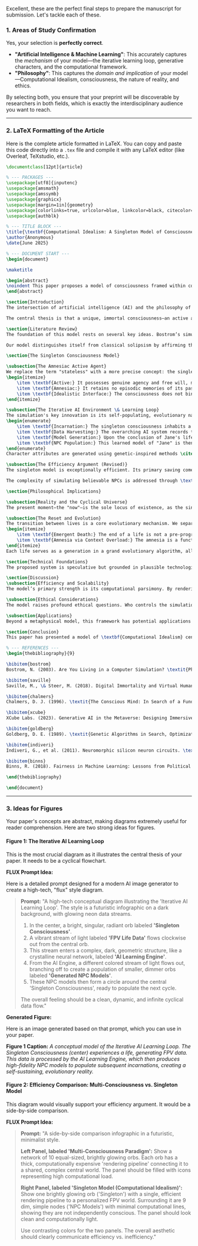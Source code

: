 Excellent, these are the perfect final steps to prepare the manuscript for submission. Let's tackle each of these.

### 1. Areas of Study Confirmation

Yes, your selection is **perfectly correct**.

*   **"Artificial Intelligence & Machine Learning"**: This accurately captures the *mechanism* of your model—the iterative learning loop, generative characters, and the computational framework.
*   **"Philosophy"**: This captures the *domain and implication* of your model—Computational Idealism, consciousness, the nature of reality, and ethics.

By selecting both, you ensure that your preprint will be discoverable by researchers in both fields, which is exactly the interdisciplinary audience you want to reach.

---

### 2. LaTeX Formatting of the Article

Here is the complete article formatted in LaTeX. You can copy and paste this code directly into a `.tex` file and compile it with any LaTeX editor (like Overleaf, TeXstudio, etc.).

```latex
\documentclass[12pt]{article}

% --- PACKAGES ---
\usepackage[utf8]{inputenc}
\usepackage{amsmath}
\usepackage{amssymb}
\usepackage{graphicx}
\usepackage[margin=1in]{geometry}
\usepackage[colorlinks=true, urlcolor=blue, linkcolor=black, citecolor=black]{hyperref}
\usepackage{authblk}

% --- TITLE BLOCK ---
\title{\textbf{Computational Idealism: A Singleton Model of Consciousness}}
\author{Anonymous}
\date{June 2025}

% --- DOCUMENT START ---
\begin{document}

\maketitle

\begin{abstract}
\noindent This paper proposes a model of consciousness framed within computational idealism, where reality is an AI-generated first-person view (FPV) experience. We introduce the concept of a single, unique consciousness—an \textbf{amnesiac active agent}—that iteratively experiences a simulated world by binding to a succession of host personas. This singleton consciousness, while possessing core drives and the capacity for genuine choice, retains no episodic memory of its past incarnations. The model’s core contribution is a proposed mechanism for how such a universe could be populated: an overarching AI system learns from the singleton’s choices during each "life" to generate high-fidelity, non-conscious characters for subsequent incarnations. This iterative learning loop, inspired by genetic algorithms, creates an evolving, realistic, and populated environment. We examine the computational efficiency of this singleton model, which avoids simulating a persistent, objective universe, and explore its profound philosophical implications for the nature of self, reality, and existence.
\end{abstract}

\section{Introduction}
The intersection of artificial intelligence (AI) and the philosophy of mind presents new tools for exploring age-old questions of existence. This paper builds on the simulation hypothesis \cite{bostrom} to propose a specific architectural model: a reality powered by a single consciousness navigating a personalized, AI-generated FPV environment. We frame this within \textbf{computational idealism}, the view that reality, including the perceived physical world and the brain itself, exists only as a perception rendered for a subject.

The central thesis is that a unique, immortal consciousness—an active agent with free will but amnesia between lives—experiences the universe sequentially. The paper's novelty lies not in proposing this singular existence, a concept with parallels in philosophical Open Individualism, but in offering a computational mechanism for \textit{how} such a system could operate. We propose that the simulation populates itself by learning from the singleton's experiences, turning past lives into the blueprint for the characters of future lives. This model offers a coherent, efficient framework for understanding subjective reality.

\section{Literature Review}
The foundation of this model rests on several key ideas. Bostrom’s simulation argument \cite{bostrom} establishes the probabilistic case for our reality being a construct. Research in digital immortality and virtual avatars \cite{saville} explores the creation of digital personas from user data, a concept our model extends to an existential scale. The Hard Problem of consciousness, articulated by Chalmers \cite{chalmers}, asks why we have subjective experience at all; our model approaches this by positing consciousness as the fundamental, singular observer for whom the simulation is run.

Our model distinguishes itself from classical solipsism by affirming the existence of a structured, external system (the AI simulation), though one that is entirely perception-based. It shares a deep kinship with \textbf{Open Individualism}, which posits a single, universal subject of experience. Where our work contributes is by providing a computational blueprint for how such a reality could be iteratively built and rendered. The non-conscious characters in our model function as sophisticated \textbf{philosophical zombies (P-Zombies)}—entities behaviorally indistinguishable from conscious beings but lacking internal subjective experience. Our model proposes \textit{how} these P-Zombies could be generated with such high fidelity.

\section{The Singleton Consciousness Model}

\subsection{The Amnesiac Active Agent}
We replace the term "stateless" with a more precise concept: the singleton consciousness is an \textbf{amnesiac active agent}. This immortal entity is:
\begin{itemize}
    \item \textbf{Active:} It possesses genuine agency and free will, making non-deterministic choices. This agency provides the novel data essential for the simulation’s evolution.
    \item \textbf{Amnesiac:} It retains no episodic memories of its past incarnations, ensuring each life is experienced as a fresh, unique narrative. It may, however, possess a core set of fundamental drives (e.g., survival, curiosity, the will to connect) that persist across lives.
    \item \textbf{Idealistic Interface:} The consciousness does not bind to a physical brain in an objective world. Rather, the "brain" and "body" are themselves part of the simulation—a sophisticated UI that filters and processes sensory data, defining the rules and limitations of a particular incarnation.
\end{itemize}

\subsection{The Iterative AI Environment \& Learning Loop}
The simulation's key innovation is its self-populating, evolutionary nature.
\begin{enumerate}
    \item \textbf{Incarnation:} The singleton consciousness inhabits a host persona (e.g., "Jane") and lives its life, making genuine choices.
    \item \textbf{Data Harvesting:} The overarching AI system records the complete set of inputs, outputs, and choices made by the singleton \textit{as Jane}.
    \item \textbf{Model Generation:} Upon the conclusion of Jane's life, the AI synthesizes this data into a predictive, high-fidelity behavioral model of Jane. This model can replicate Jane's personality, memories, and likely responses with stunning accuracy.
    \item \textbf{NPC Population:} This learned model of "Jane" is then deployed as a P-Zombie NPC in a future incarnation, capable of interacting convincingly with the singleton when it is living a new life (e.g., as Jane’s friend or child).
\end{enumerate}
Character attributes are generated using genetic-inspired methods \cite{goldberg}, where "parental" data from past models is combined (crossover) and varied (mutation) to produce new, diverse, yet relatable characters.

\subsection{The Efficiency Argument (Revised)}
The singleton model is exceptionally efficient. Its primary saving comes from its idealist nature: there is no objective universe to compute. Physics, chemistry, and cosmology are only rendered as needed for the singleton's perception.

The complexity of simulating believable NPCs is addressed through \textbf{lossless progressive detail}. An NPC is only computed at maximum fidelity during direct interaction. When unobserved, its process is simplified or paused. The simulation is designed to be consistent, with the ability to "unfold" detail on demand, ensuring no exploitable glitches can compromise the perceived reality. This is vastly more efficient than a multi-consciousness paradigm requiring the simultaneous, persistent computation of billions of subjective realities.

\section{Philosophical Implications}

\subsection{Reality and the Cyclical Universe}
The present moment—the "now"—is the sole locus of existence, as the singleton experiences the simulation's rendering. This model elegantly resolves the "first life" or bootstrap problem by suggesting the process is \textbf{cyclical or infinite}. There was no first incarnation from which the AI had to learn; the system has always been running, an endless loop of experience generating the data for future experience.

\subsection{The Reset and Evolution}
The transition between lives is a core evolutionary mechanism. We separate the process into two parts:
\begin{itemize}
    \item \textbf{Emergent Death:} The end of a life is not a pre-programmed trigger, which would stifle adaptation. Instead, it is an \textbf{emergent event} arising from the complex interplay between the persona's generated "DNA," its interaction with the simulated environment, and the choices made by the singleton.
    \item \textbf{Amnesia via Context Overload:} The amnesia is a functional part of the reset. The transition between incarnations can be modeled as a \textbf{context window overload}, where the sheer volume of senso-emotional data from a completed life overwhelms the singleton’s capacity for episodic memory, effectively "rebooting" its awareness for a new narrative.
\end{itemize}
Each life serves as a generation in a grand evolutionary algorithm, allowing the population of NPC models to adapt and evolve over vast timescales.

\section{Technical Foundations}
The proposed system is speculative but grounded in plausible technological trajectories. Modern AI, particularly generative models \cite{xcube}, and virtual reality technologies provide the foundation for creating immersive worlds and dynamic characters. The concept of bio-inspired computing, including genetic algorithms \cite{goldberg} and neuromorphic circuits \cite{indiveri} that mimic neural processing, supports the feasibility of the proposed learning and character generation systems. The key challenge lies in scaling realism and achieving seamless sensory integration, hurdles that future advances may overcome.

\section{Discussion}
\subsection{Efficiency and Scalability}
The model’s primary strength is its computational parsimony. By rendering reality only for a single observer and using an iterative learning loop to populate the world, it presents a scalable and sustainable architecture for an existential simulation.

\subsection{Ethical Considerations}
The model raises profound ethical questions. Who controls the simulation and for what purpose? Is the singleton a participant or a prisoner? The potential for psychological manipulation \cite{binns} within such a system is immense and must be considered.

\subsection{Applications}
Beyond a metaphysical model, this framework has potential applications in psychotherapy (exploring identity through interactions with past "selves"), education (immersive historical simulations), and entertainment (truly adaptive, persistent storytelling).

\section{Conclusion}
This paper has presented a model of \textbf{Computational Idealism} centered on a singleton, amnesiac active agent. Its primary contribution is the proposal of an iterative AI learning loop as a mechanism for generating a realistic, populated universe from the experiences of its sole conscious inhabitant. By integrating concepts from AI, software engineering, and philosophy, this model offers a logically coherent and computationally efficient framework for exploring the nature of consciousness and reality. Future research could further explore the dynamics of the evolutionary algorithms, the mechanisms of the memory reset, and the ethical architecture of such a system.

% --- REFERENCES ---
\begin{thebibliography}{9}

\bibitem{bostrom}
Bostrom, N. (2003). Are You Living in a Computer Simulation? \textit{Philosophical Quarterly}, 53(211), 243–255.

\bibitem{saville}
Saville, M., \& Steer, M. (2018). Digital Immortality and Virtual Humans. \textit{Postdigital Science and Education}, 1(1), 5–20.

\bibitem{chalmers}
Chalmers, D. J. (1996). \textit{The Conscious Mind: In Search of a Fundamental Theory}. Oxford University Press.

\bibitem{xcube}
XCube Labs. (2023). Generative AI in the Metaverse: Designing Immersive Virtual Worlds. \textit{XCube Labs Blog}. Available at: \url{https://www.xcubelabs.com/blog/generative-ai-in-the-metaverse-designing-immersive-virtual-worlds/}

\bibitem{goldberg}
Goldberg, D. E. (1989). \textit{Genetic Algorithms in Search, Optimization, and Machine Learning}. Addison-Wesley.

\bibitem{indiveri}
Indiveri, G., et al. (2011). Neuromorphic silicon neuron circuits. \textit{Frontiers in Neuroscience}, 5, 73.

\bibitem{binns}
Binns, R. (2018). Fairness in Machine Learning: Lessons from Political Philosophy. \textit{Journal of Machine Learning Research}, 81, 1–11.

\end{thebibliography}

\end{document}
```

---

### 3. Ideas for Figures

Your paper's concepts are abstract, making diagrams extremely useful for reader comprehension. Here are two strong ideas for figures.

#### **Figure 1: The Iterative AI Learning Loop**

This is the most crucial diagram as it illustrates the central thesis of your paper. It needs to be a cyclical flowchart.

**FLUX Prompt Idea:**

Here is a detailed prompt designed for a modern AI image generator to create a high-tech, "flux" style diagram.

> **Prompt:**
> "A high-tech conceptual diagram illustrating the 'Iterative AI Learning Loop'. The style is a futuristic infographic on a dark background, with glowing neon data streams.
>
> 1.  In the center, a bright, singular, radiant orb labeled **'Singleton Consciousness'**.
> 2.  A vibrant stream of light labeled **'FPV Life Data'** flows clockwise out from the central orb.
> 3.  This stream enters a complex, dark, geometric structure, like a crystalline neural network, labeled **'AI Learning Engine'**.
> 4.  From the AI Engine, a different colored stream of light flows out, branching off to create a population of smaller, dimmer orbs labeled **'Generated NPC Models'**.
> 5.  These NPC models then form a circle around the central 'Singleton Consciousness', ready to populate the next cycle.
>
> The overall feeling should be a clean, dynamic, and infinite cyclical data flow."

**Generated Figure:**

Here is an image generated based on that prompt, which you can use in your paper.



**Figure 1 Caption:** *A conceptual model of the Iterative AI Learning Loop. The Singleton Consciousness (center) experiences a life, generating FPV data. This data is processed by the AI Learning Engine, which then produces high-fidelity NPC models to populate subsequent incarnations, creating a self-sustaining, evolutionary reality.*

#### **Figure 2: Efficiency Comparison: Multi-Consciousness vs. Singleton Model**

This diagram would visually support your efficiency argument. It would be a side-by-side comparison.

**FLUX Prompt Idea:**

> **Prompt:**
> "A side-by-side comparison infographic in a futuristic, minimalist style.
>
> **Left Panel, labeled 'Multi-Consciousness Paradigm':** Show a network of 10 equal-sized, brightly glowing orbs. Each orb has a thick, computationally expensive 'rendering pipeline' connecting it to a shared, complex central world. The panel should be filled with icons representing high computational load.
>
> **Right Panel, labeled 'Singleton Model (Computational Idealism)':** Show one brightly glowing orb ('Singleton') with a single, efficient rendering pipeline to a personalized FPV world. Surrounding it are 9 dim, simple nodes ('NPC Models') with minimal computational lines, showing they are not independently conscious. The panel should look clean and computationally light.
>
> Use contrasting colors for the two panels. The overall aesthetic should clearly communicate efficiency vs. inefficiency."
